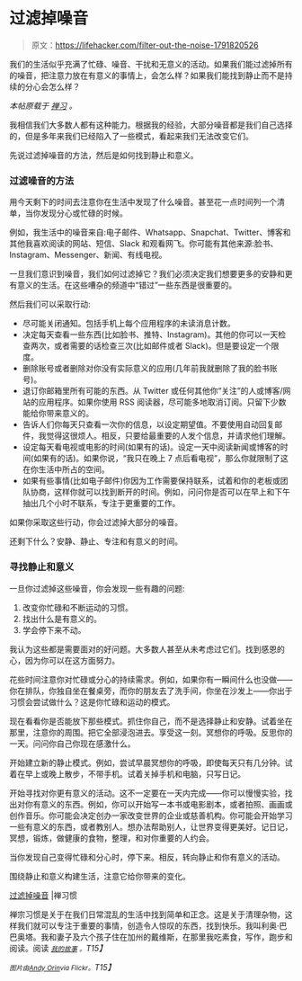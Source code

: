 # 过滤掉噪音

> 原文：<https://lifehacker.com/filter-out-the-noise-1791820526>

我们的生活似乎充满了忙碌、噪音、干扰和无意义的活动。如果我们能过滤掉所有的噪音，把注意力放在有意义的事情上，会怎么样？如果我们能找到静止而不是持续的分心会怎么样？



*本帖原载于* [*禅习*](https://zenhabits.net/noise/) *。*

我相信我们大多数人都有这种能力。根据我的经验，大部分噪音都是我们自己选择的，但是多年来我们已经陷入了一些模式，看起来我们无法改变它们。

先说过滤掉噪音的方法，然后是如何找到静止和意义。

### 过滤噪音的方法

用今天剩下的时间去注意你在生活中发现了什么噪音。甚至花一点时间列一个清单，当你发现分心或忙碌的时候。

例如，我生活中的噪音来自:电子邮件、Whatsapp、Snapchat、Twitter、博客和其他我喜欢阅读的网站、短信、Slack 和观看网飞。你可能有其他来源:脸书、Instagram、Messenger、新闻、有线电视。

一旦我们意识到噪音，我们如何过滤掉它？我们必须决定我们想要更多的安静和更有意义的生活。在这些嘈杂的频道中“错过”一些东西是很重要的。

然后我们可以采取行动:

*   尽可能关闭通知。包括手机上每个应用程序的未读消息计数。
*   决定每天查看一些东西(比如脸书、推特、Instagram)。其他的你可以一天检查两次，或者需要的话检查三次(比如邮件或者 Slack)。但是要设定一个限度。
*   删除账号或者删除对你没有实际意义的应用(几年前我就删除了我的脸书账号)。
*   退订你邮箱里所有可能的东西。从 Twitter 或任何其他你“关注”的人或博客/网站的应用程序。如果你使用 RSS 阅读器，尽可能多地取消订阅。只留下少数能给你带来意义的。
*   告诉人们你每天只查看一次你的信息，以设定期望值。不要使用自动回复邮件，我觉得这很烦人。相反，只要给最重要的人发个信息，并请求他们理解。
*   设定每天看电视或电影的时间(如果有的话)。设定一天中阅读新闻或博客的时间(如果有的话)。如果你说，“我只在晚上 7 点后看电视”，那么你就限制了这在你生活中所占的空间。
*   如果有些事情(比如电子邮件)你因为工作需要保持联系，试着和你的老板或团队协商，这样你就可以找到断开的时间。例如，问问你是否可以在早上和下午抽出几个小时不联系，专注于更重要的工作。

如果你采取这些行动，你会过滤掉大部分的噪音。

还剩下什么？安静、静止、专注和有意义的时间。

### 寻找静止和意义

一旦你过滤掉这些噪音，你会发现一些有趣的问题:

1.  改变你忙碌和不断运动的习惯。
2.  找出什么是有意义的。
3.  学会停下来不动。

我认为这些都是需要面对的好问题。大多数人甚至从未考虑过它们。找到感恩的心，因为你可以在这方面努力。

花些时间注意你对忙碌或分心的持续需求。例如，如果你有一瞬间什么也没做——你在排队，你独自坐在餐桌旁，而你的朋友去了洗手间，你坐在沙发上——你出于习惯会尝试做什么？这是你忙碌和运动的模式。

现在看看你是否能放下那些模式。抓住你自己，而不是选择静止和安静。试着坐在那里，注意你的周围。把它全部浸泡进去。享受这一刻。冥想你的呼吸。反思你的一天。问问你自己你现在感激什么。

开始建立新的静止模式。例如，尝试早晨冥想你的呼吸，即使每天只有几分钟。试着在早上或晚上散步，不带手机。试着关掉手机和电脑，只写日记。

开始寻找对你更有意义的活动。这不一定要在一天内完成——你可以慢慢实验，找出对你有意义的东西。例如，你可以开始写一本书或电影剧本，或者拍照、画画或创作音乐。你可能会决定创办一家改变世界的企业或慈善机构。你可能会开始学习一些有意义的东西，或者教别人。想办法帮助别人，让世界变得更美好。记日记，冥想，锻炼，做健康的食物，整理，和对你重要的人约会。

当你发现自己变得忙碌和分心时，停下来。相反，转向静止和你有意义的活动。

围绕静止和意义构建生活，注意它给你带来的变化。

[过滤掉噪音](https://zenhabits.net/noise/) |禅习惯

禅宗习惯是关于在我们日常混乱的生活中找到简单和正念。这是关于清理杂物，这样我们就可以专注于重要的事情，创造令人惊叹的东西，找到快乐。我叫利奥·巴巴奥塔。我和妻子及六个孩子住在加州的戴维斯，在那里我吃素食，写作，跑步和阅读。阅读 [*<small>我的故事</small>*](https://zenhabits.net/2007/02/my-story/) *<small>。</small>T15】*

*<small>图片由</small>*[*<small>Andy Orin</small>*](https://flic.kr/p/dpBsXP)*<small>via Flickr。</small>T15】*